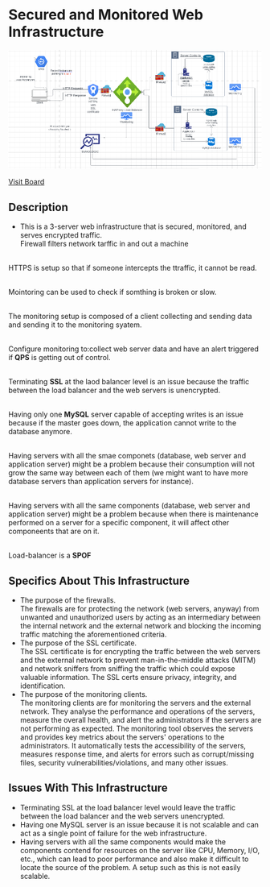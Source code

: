 # Secured and Monitored Web Infrastructure

![Image of a secured and monitored infrastructure](https://github.com/Pharmakarios1/alx-system_engineering-devops/blob/master/0x09-web_infrastructure_design/2-secured_and_monitored_web_infrastructure.png)

[Visit Board](https://lucid.app/lucidchart/eed4ceca-df16-4c88-b234-95f0ee296c27/edit?beaconFlowId=EF606D66AF2AF8E1&invitationId=inv_1c8f2dac-a78b-4d3f-9197-f1672fabc2e6&page=0_0#)

## Description

+ This is a 3-server web infrastructure that is secured, monitored, and serves encrypted traffic.
<br/> Firewall filters network tarffic in and out a machine

<br/> HTTPS is setup so that if someone intercepts the ttraffic, it cannot be read.

<br/> Mointoring can be used to check if somthing is broken or slow.

<br/> The monitoring setup is composed of a client collecting and sending data and sending it to the monitoring syatem.

<br/> Configure monitoring to:collect web server data and have an alert triggered if **QPS** is getting out of control.

<br/> Terminating **SSL** at the laod balancer level is an issue because the traffic between the load balancer and the web servers is unencrypted.

<br/> Having only one **MySQL** server capable of accepting writes is an issue  because if the master goes down, the application cannot write to the database anymore.

<br/> Having servers with all the smae componets (database, web server and application server) might be a problem because their consumption will not grow the same way between each of them (we might want to have more database servers than application servers for instance).

<br/> Having servers with all the same components (database, web server and application server) might be  a problem because when there is maintenance performed on a server for a specific component, it will affect other componeents that are on it.

<br/> Load-balancer is a **SPOF**

## Specifics About This Infrastructure

+ The purpose of the firewalls.<br/>The firewalls are for protecting the network (web servers, anyway) from unwanted and unauthorized users by acting as an intermediary between the internal network and the external network and blocking the incoming traffic matching the aforementioned criteria. 
+ The purpose of the SSL certificate.<br/>The SSL certificate is for encrypting the traffic between the web servers and the external network to prevent man-in-the-middle attacks (MITM) and network sniffers from sniffing the traffic which could expose valuable information. The SSL certs ensure privacy, integrity, and identification.
+ The purpose of the monitoring clients.<br/>The monitoring clients are for monitoring the servers and the external network. They analyse the performance and operations of the servers, measure the overall health, and alert the administrators if the servers are not performing as expected. The monitoring tool observes the servers and provides key metrics about the servers' operations to the administrators. It automatically tests the accessibility of the servers, measures response time, and alerts for errors such as corrupt/missing files, security vulnerabilities/violations, and many other issues. 

## Issues With This Infrastructure

+ Terminating SSL at the load balancer level would leave the traffic between the load balancer and the web servers unencrypted.
+ Having one MySQL server is an issue because it is not scalable and can act as a single point of failure for the web infrastructure.
+ Having servers with all the same components would make the components contend for resources on the server like CPU, Memory, I/O, etc., which can lead to poor performance and also make it difficult to locate the source of the problem. A setup such as this is not easily scalable. 
